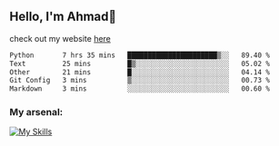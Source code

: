 
## Hello, I'm Ahmad👋

check out my website [here](https://ahmadalwi.com/)

<!--START_SECTION:waka-->

```txt
Python       7 hrs 35 mins   ██████████████████████▒░░   89.40 %
Text         25 mins         █▒░░░░░░░░░░░░░░░░░░░░░░░   05.02 %
Other        21 mins         █░░░░░░░░░░░░░░░░░░░░░░░░   04.14 %
Git Config   3 mins          ▒░░░░░░░░░░░░░░░░░░░░░░░░   00.73 %
Markdown     3 mins          ░░░░░░░░░░░░░░░░░░░░░░░░░   00.60 %
```

<!--END_SECTION:waka-->

### My arsenal:

[![My Skills](https://skillicons.dev/icons?i=js,ts,py,go,react,nextjs,svelte,nodejs,django,tailwind,html,css,sass,firebase,mongodb,postgres,mysql,redis,git,github,docker,vscode,figma,godot)](https://skillicons.dev)
